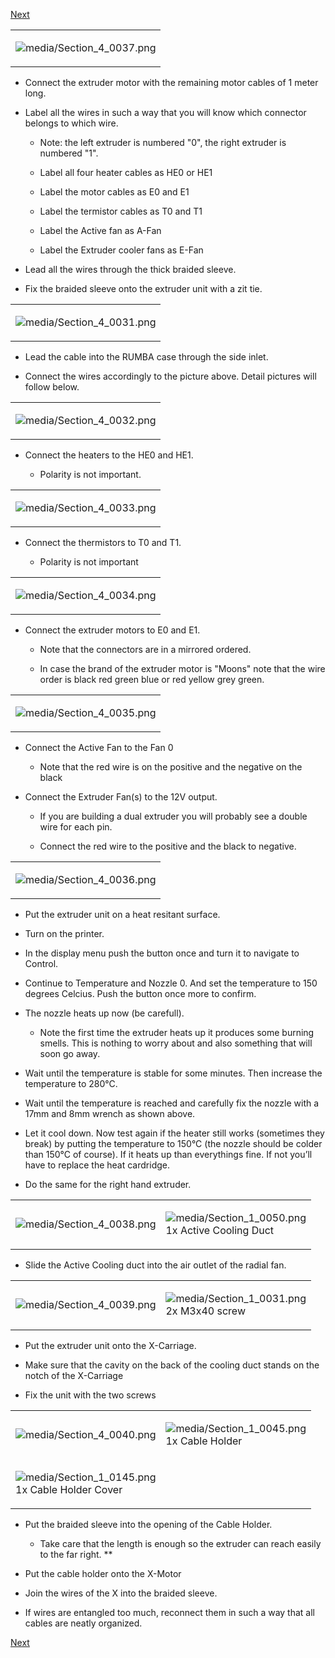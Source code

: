 [Next](https://github.com/laydrop/i3-Berlin/wiki/Section-4.8-Mounting-the-Heatbed)

<table>
<colgroup>
<col width="100%" />
</colgroup>
<tbody>
<tr class="odd">
<td align="left"><p><img src="media/Section_4_0037.png" alt="media/Section_4_0037.png" /></p></td>
</tr>
</tbody>
</table>

-   Connect the extruder motor with the remaining motor cables of 1 meter long.

-   Label all the wires in such a way that you will know which connector belongs to which wire.

    -   Note: the left extruder is numbered "0", the right extruder is numbered "1".

    -   Label all four heater cables as HE0 or HE1

    -   Label the motor cables as E0 and E1

    -   Label the termistor cables as T0 and T1

    -   Label the Active fan as A-Fan

    -   Label the Extruder cooler fans as E-Fan

-   Lead all the wires through the thick braided sleeve.

-   Fix the braided sleeve onto the extruder unit with a zit tie.

<table>
<colgroup>
<col width="100%" />
</colgroup>
<tbody>
<tr class="odd">
<td align="left"><p><img src="media/Section_4_0031.png" alt="media/Section_4_0031.png" /></p></td>
</tr>
</tbody>
</table>

-   Lead the cable into the RUMBA case through the side inlet.

-   Connect the wires accordingly to the picture above. Detail pictures will follow below.

<table>
<colgroup>
<col width="100%" />
</colgroup>
<tbody>
<tr class="odd">
<td align="left"><p><img src="media/Section_4_0032.png" alt="media/Section_4_0032.png" /></p></td>
</tr>
</tbody>
</table>

-   Connect the heaters to the HE0 and HE1.

    -   Polarity is not important.

<table>
<colgroup>
<col width="100%" />
</colgroup>
<tbody>
<tr class="odd">
<td align="left"><p><img src="media/Section_4_0033.png" alt="media/Section_4_0033.png" /></p></td>
</tr>
</tbody>
</table>

-   Connect the thermistors to T0 and T1.

    -   Polarity is not important

<table>
<colgroup>
<col width="100%" />
</colgroup>
<tbody>
<tr class="odd">
<td align="left"><p><img src="media/Section_4_0034.png" alt="media/Section_4_0034.png" /></p></td>
</tr>
</tbody>
</table>

-   Connect the extruder motors to E0 and E1.

    -   Note that the connectors are in a mirrored ordered.

    -   In case the brand of the extruder motor is "Moons" note that the wire order is black red green blue or red yellow grey green.

<table>
<colgroup>
<col width="100%" />
</colgroup>
<tbody>
<tr class="odd">
<td align="left"><p><img src="media/Section_4_0035.png" alt="media/Section_4_0035.png" /></p></td>
</tr>
</tbody>
</table>

-   Connect the Active Fan to the Fan 0

    -   Note that the red wire is on the positive and the negative on the black

-   Connect the Extruder Fan(s) to the 12V output.

    -   If you are building a dual extruder you will probably see a double wire for each pin.

    -   Connect the red wire to the positive and the black to negative.

<table>
<colgroup>
<col width="100%" />
</colgroup>
<tbody>
<tr class="odd">
<td align="left"><p><img src="media/Section_4_0036.png" alt="media/Section_4_0036.png" /></p></td>
</tr>
</tbody>
</table>

-   Put the extruder unit on a heat resitant surface.

-   Turn on the printer.

-   In the display menu push the button once and turn it to navigate to Control.

-   Continue to Temperature and Nozzle 0. And set the temperature to 150 degrees Celcius. Push the button once more to confirm.

-   The nozzle heats up now (be carefull).

    -   Note the first time the extruder heats up it produces some burning smells. This is nothing to worry about and also something that will soon go away.

-   Wait until the temperature is stable for some minutes. Then increase the temperature to 280°C.

-   Wait until the temperature is reached and carefully fix the nozzle with a 17mm and 8mm wrench as shown above.

-   Let it cool down. Now test again if the heater still works (sometimes they break) by putting the temperature to 150°C (the nozzle should be colder than 150°C of course). If it heats up than everythings fine. If not you’ll have to replace the heat cardridge.

-   Do the same for the right hand extruder.

<table>
<colgroup>
<col width="50%" />
<col width="50%" />
</colgroup>
<tbody>
<tr class="odd">
<td align="left"><p><img src="media/Section_4_0038.png" alt="media/Section_4_0038.png" /></p></td>
<td align="left"><p><img src="media/Section_1_0050.png" alt="media/Section_1_0050.png" /><br />
 1x Active Cooling Duct</p></td>
</tr>
</tbody>
</table>

-   Slide the Active Cooling duct into the air outlet of the radial fan.

<table>
<colgroup>
<col width="50%" />
<col width="50%" />
</colgroup>
<tbody>
<tr class="odd">
<td align="left"><p><img src="media/Section_4_0039.png" alt="media/Section_4_0039.png" /></p></td>
<td align="left"><p><img src="media/Section_1_0031.png" alt="media/Section_1_0031.png" /><br />
 2x M3x40 screw</p></td>
</tr>
</tbody>
</table>

-   Put the extruder unit onto the X-Carriage.

-   Make sure that the cavity on the back of the cooling duct stands on the notch of the X-Carriage

-   Fix the unit with the two screws

<table>
<colgroup>
<col width="50%" />
<col width="50%" />
</colgroup>
<tbody>
<tr class="odd">
<td align="left"><p><img src="media/Section_4_0040.png" alt="media/Section_4_0040.png" /></p></td>
<td align="left"><p><img src="media/Section_1_0045.png" alt="media/Section_1_0045.png" /><br />
 1x Cable Holder</p></td>
</tr>
<tr class="even">
<td align="left"><p><img src="media/Section_1_0145.png" alt="media/Section_1_0145.png" /><br />
 1x Cable Holder Cover</p></td>
</tr>
</tbody>
</table>

-   Put the braided sleeve into the opening of the Cable Holder.

    -   Take care that the length is enough so the extruder can reach easily to the far right. \*\*

-   Put the cable holder onto the X-Motor

-   Join the wires of the X into the braided sleeve.

-   If wires are entangled too much, reconnect them in such a way that all cables are neatly organized.

[Next](https://github.com/laydrop/i3-Berlin/wiki/Section-4.8-Mounting-the-Heatbed)
